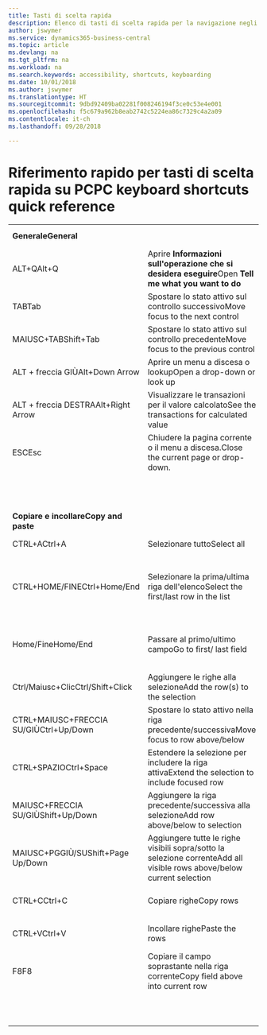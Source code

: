 ```yaml
---
title: Tasti di scelta rapida
description: Elenco di tasti di scelta rapida per la navigazione negli elenchi.
author: jswymer
ms.service: dynamics365-business-central
ms.topic: article
ms.devlang: na
ms.tgt_pltfrm: na
ms.workload: na
ms.search.keywords: accessibility, shortcuts, keyboarding
ms.date: 10/01/2018
ms.author: jswymer
ms.translationtype: HT
ms.sourcegitcommit: 9dbd92409ba02281f008246194f3ce0c53e4e001
ms.openlocfilehash: f5c679a962b8eab2742c5224ea86c7329c4a2a09
ms.contentlocale: it-ch
ms.lasthandoff: 09/28/2018

---
```


# <a name="pc-keyboard-shortcuts-quick-reference"></a><span data-ttu-id="4b7b4-103">Riferimento rapido per tasti di scelta rapida su PC</span><span class="sxs-lookup"><span data-stu-id="4b7b4-103">PC keyboard shortcuts quick reference</span></span>


|||||  
|----------------|-----------|----------------|-----------|    
|<span data-ttu-id="4b7b4-104">**Generale**</span><span class="sxs-lookup"><span data-stu-id="4b7b4-104">**General**</span></span>||<span data-ttu-id="4b7b4-105">**Spostarsi e selezionare righe**</span><span class="sxs-lookup"><span data-stu-id="4b7b4-105">**Navigate and select rows**</span></span>||
|<span data-ttu-id="4b7b4-106">ALT+Q</span><span class="sxs-lookup"><span data-stu-id="4b7b4-106">Alt+Q</span></span>|<span data-ttu-id="4b7b4-107">Aprire **Informazioni sull'operazione che si desidera eseguire**</span><span class="sxs-lookup"><span data-stu-id="4b7b4-107">Open **Tell me what you want to do**</span></span>|<span data-ttu-id="4b7b4-108">CTRL+A</span><span class="sxs-lookup"><span data-stu-id="4b7b4-108">Ctrl+A</span></span>|<span data-ttu-id="4b7b4-109">Selezionare tutto</span><span class="sxs-lookup"><span data-stu-id="4b7b4-109">Select all</span></span>|
|<span data-ttu-id="4b7b4-110">TAB</span><span class="sxs-lookup"><span data-stu-id="4b7b4-110">Tab</span></span>|<span data-ttu-id="4b7b4-111">Spostare lo stato attivo sul controllo successivo</span><span class="sxs-lookup"><span data-stu-id="4b7b4-111">Move focus to the next control</span></span>|<span data-ttu-id="4b7b4-112">Home/Fine</span><span class="sxs-lookup"><span data-stu-id="4b7b4-112">Home/End</span></span>|<span data-ttu-id="4b7b4-113">Passare al primo/ultimo campo</span><span class="sxs-lookup"><span data-stu-id="4b7b4-113">Go to first/last field</span></span>|
|<span data-ttu-id="4b7b4-114">MAIUSC+TAB</span><span class="sxs-lookup"><span data-stu-id="4b7b4-114">Shift+Tab</span></span>|<span data-ttu-id="4b7b4-115">Spostare lo stato attivo sul controllo precedente</span><span class="sxs-lookup"><span data-stu-id="4b7b4-115">Move focus to the previous control</span></span>|<span data-ttu-id="4b7b4-116">CTRL+HOME/FINE</span><span class="sxs-lookup"><span data-stu-id="4b7b4-116">Ctrl+Home/End</span></span>|<span data-ttu-id="4b7b4-117">Passare alla prima/ultima riga</span><span class="sxs-lookup"><span data-stu-id="4b7b4-117">Go to first/last row</span></span>|   
|<span data-ttu-id="4b7b4-118">ALT + freccia GIÙ</span><span class="sxs-lookup"><span data-stu-id="4b7b4-118">Alt+Down Arrow</span></span>|<span data-ttu-id="4b7b4-119">Aprire un menu a discesa o lookup</span><span class="sxs-lookup"><span data-stu-id="4b7b4-119">Open a drop-down or look up</span></span>|<span data-ttu-id="4b7b4-120">CTRL+MAIUSC+FRECCIA SU/GIÙ</span><span class="sxs-lookup"><span data-stu-id="4b7b4-120">Ctrl+Up/Down</span></span>|<span data-ttu-id="4b7b4-121">Spostarsi senza perdere la selezione</span><span class="sxs-lookup"><span data-stu-id="4b7b4-121">Navigate without losing selection</span></span>|
|<span data-ttu-id="4b7b4-122">ALT + freccia DESTRA</span><span class="sxs-lookup"><span data-stu-id="4b7b4-122">Alt+Right Arrow</span></span>|<span data-ttu-id="4b7b4-123">Visualizzare le transazioni per il valore calcolato</span><span class="sxs-lookup"><span data-stu-id="4b7b4-123">See the transactions for calculated value</span></span>|<span data-ttu-id="4b7b4-124">CTRL+SPAZIO</span><span class="sxs-lookup"><span data-stu-id="4b7b4-124">Ctrl+Space</span></span>|<span data-ttu-id="4b7b4-125">Attivare/disattivare la selezione delle righe</span><span class="sxs-lookup"><span data-stu-id="4b7b4-125">Toggle row selection</span></span>| 
|<span data-ttu-id="4b7b4-126">ESC</span><span class="sxs-lookup"><span data-stu-id="4b7b4-126">Esc</span></span>|<span data-ttu-id="4b7b4-127">Chiudere la pagina corrente o il menu a discesa.</span><span class="sxs-lookup"><span data-stu-id="4b7b4-127">Close the current page or drop-down.</span></span>|<span data-ttu-id="4b7b4-128">MAIUSC+HOME/FINE</span><span class="sxs-lookup"><span data-stu-id="4b7b4-128">Shift+Ctrl+Home/End</span></span>|<span data-ttu-id="4b7b4-129">Estendere la selezione fino alla prima/ultima riga</span><span class="sxs-lookup"><span data-stu-id="4b7b4-129">Extend selection to first/last row</span></span>| 
|||<span data-ttu-id="4b7b4-130">Ctrl+Enter</span><span class="sxs-lookup"><span data-stu-id="4b7b4-130">Ctrl+Enter</span></span>|<span data-ttu-id="4b7b4-131">Spostare lo stato attivo fuori dall'elenco</span><span class="sxs-lookup"><span data-stu-id="4b7b4-131">Focus out of the list</span></span>|
|||||
|<span data-ttu-id="4b7b4-132">**Copiare e incollare**</span><span class="sxs-lookup"><span data-stu-id="4b7b4-132">**Copy and paste**</span></span>||<span data-ttu-id="4b7b4-133">**Cercare, filtrare e ordinare**</span><span class="sxs-lookup"><span data-stu-id="4b7b4-133">**Search, filter, and sort**</span></span>||
|<span data-ttu-id="4b7b4-134">CTRL+A</span><span class="sxs-lookup"><span data-stu-id="4b7b4-134">Ctrl+A</span></span>|<span data-ttu-id="4b7b4-135">Selezionare tutto</span><span class="sxs-lookup"><span data-stu-id="4b7b4-135">Select all</span></span>|<span data-ttu-id="4b7b4-136">F3</span><span class="sxs-lookup"><span data-stu-id="4b7b4-136">F3</span></span>|<span data-ttu-id="4b7b4-137">Attivare/disattivare la ricerca</span><span class="sxs-lookup"><span data-stu-id="4b7b4-137">Toggle search</span></span>|
|<span data-ttu-id="4b7b4-138">CTRL+HOME/FINE</span><span class="sxs-lookup"><span data-stu-id="4b7b4-138">Ctrl+Home/End</span></span>|<span data-ttu-id="4b7b4-139">Selezionare la prima/ultima riga dell'elenco</span><span class="sxs-lookup"><span data-stu-id="4b7b4-139">Select the first/last row in the list</span></span>|<span data-ttu-id="4b7b4-140">Shift+F3</span><span class="sxs-lookup"><span data-stu-id="4b7b4-140">Shift+F3</span></span>|<span data-ttu-id="4b7b4-141">Attivare/disattivare il riquadro dei filtri; spostare lo stato attivo sui filtri del campo</span><span class="sxs-lookup"><span data-stu-id="4b7b4-141">Toggle filter pane; focus on field filters</span></span>|
|<span data-ttu-id="4b7b4-142">Home/Fine</span><span class="sxs-lookup"><span data-stu-id="4b7b4-142">Home/End</span></span>|<span data-ttu-id="4b7b4-143">Passare al primo/ultimo campo</span><span class="sxs-lookup"><span data-stu-id="4b7b4-143">Go to first/ last field</span></span>|<span data-ttu-id="4b7b4-144">Ctrl+Shift+F3</span><span class="sxs-lookup"><span data-stu-id="4b7b4-144">Ctrl+Shift+F3</span></span>|<span data-ttu-id="4b7b4-145">Attivare/disattivare i filtri dei totali: spostare lo stato attivo sui filtri dei totali</span><span class="sxs-lookup"><span data-stu-id="4b7b4-145">Toggle totals filters: focus on totals filters</span></span>|
|<span data-ttu-id="4b7b4-146">Ctrl/Maiusc+Clic</span><span class="sxs-lookup"><span data-stu-id="4b7b4-146">Ctrl/Shift+Click</span></span>|<span data-ttu-id="4b7b4-147">Aggiungere le righe alla selezione</span><span class="sxs-lookup"><span data-stu-id="4b7b4-147">Add the row(s) to the selection</span></span> |<span data-ttu-id="4b7b4-148">Alt+F3</span><span class="sxs-lookup"><span data-stu-id="4b7b4-148">Alt+F3</span></span>|<span data-ttu-id="4b7b4-149">Filtrare il valore della cella selezionata</span><span class="sxs-lookup"><span data-stu-id="4b7b4-149">Filter on selected cell value</span></span>|
|<span data-ttu-id="4b7b4-150">CTRL+MAIUSC+FRECCIA SU/GIÙ</span><span class="sxs-lookup"><span data-stu-id="4b7b4-150">Ctrl+Up/Down</span></span>|<span data-ttu-id="4b7b4-151">Spostare lo stato attivo nella riga precedente/successiva</span><span class="sxs-lookup"><span data-stu-id="4b7b4-151">Move focus to row above/below</span></span>|<span data-ttu-id="4b7b4-152">MAIUSC+ALT+F3</span><span class="sxs-lookup"><span data-stu-id="4b7b4-152">Shift+Alt+F3</span></span>|<span data-ttu-id="4b7b4-153">Aggiungere un filtro sul campo selezionato</span><span class="sxs-lookup"><span data-stu-id="4b7b4-153">Add filter on selected field</span></span>|
|<span data-ttu-id="4b7b4-154">CTRL+SPAZIO</span><span class="sxs-lookup"><span data-stu-id="4b7b4-154">Ctrl+Space</span></span>|<span data-ttu-id="4b7b4-155">Estendere la selezione per includere la riga attiva</span><span class="sxs-lookup"><span data-stu-id="4b7b4-155">Extend the selection to include focused row</span></span>|<span data-ttu-id="4b7b4-156">Ctrl+Alt+Maiusc+F3</span><span class="sxs-lookup"><span data-stu-id="4b7b4-156">Ctrl+Alt+Shift+F3</span></span>|<span data-ttu-id="4b7b4-157">Reimposta filtri</span><span class="sxs-lookup"><span data-stu-id="4b7b4-157">Reset filters</span></span>|
|<span data-ttu-id="4b7b4-158">MAIUSC+FRECCIA SU/GIÙ</span><span class="sxs-lookup"><span data-stu-id="4b7b4-158">Shift+Up/Down</span></span>|<span data-ttu-id="4b7b4-159">Aggiungere la riga precedente/successiva alla selezione</span><span class="sxs-lookup"><span data-stu-id="4b7b4-159">Add row above/below to selection</span></span>|<span data-ttu-id="4b7b4-160">**Visualizzare in anteprima un report**</span><span class="sxs-lookup"><span data-stu-id="4b7b4-160">**Report preview**</span></span>||
|<span data-ttu-id="4b7b4-161">MAIUSC+PGGIÙ/SU</span><span class="sxs-lookup"><span data-stu-id="4b7b4-161">Shift+Page Up/Down</span></span>|<span data-ttu-id="4b7b4-162">Aggiungere tutte le righe visibili sopra/sotto la selezione corrente</span><span class="sxs-lookup"><span data-stu-id="4b7b4-162">Add all visible rows above/below current selection</span></span>|<span data-ttu-id="4b7b4-163">Su/Giù</span><span class="sxs-lookup"><span data-stu-id="4b7b4-163">Up/Down</span></span>|<span data-ttu-id="4b7b4-164">Scorrere la pagina verso il basso e verso l'alto</span><span class="sxs-lookup"><span data-stu-id="4b7b4-164">Scroll up and down the page</span></span>
|<span data-ttu-id="4b7b4-165">CTRL+C</span><span class="sxs-lookup"><span data-stu-id="4b7b4-165">Ctrl+C</span></span>|<span data-ttu-id="4b7b4-166">Copiare righe</span><span class="sxs-lookup"><span data-stu-id="4b7b4-166">Copy rows</span></span>|<span data-ttu-id="4b7b4-167">Destra/Sinistra</span><span class="sxs-lookup"><span data-stu-id="4b7b4-167">Right/Left</span></span>|<span data-ttu-id="4b7b4-168">Scorrere a destra/sinistra</span><span class="sxs-lookup"><span data-stu-id="4b7b4-168">Scroll to the right/left</span></span> |
|<span data-ttu-id="4b7b4-169">CTRL+V</span><span class="sxs-lookup"><span data-stu-id="4b7b4-169">Ctrl+V</span></span>|<span data-ttu-id="4b7b4-170">Incollare righe</span><span class="sxs-lookup"><span data-stu-id="4b7b4-170">Paste the rows</span></span>|<span data-ttu-id="4b7b4-171">CTRL+0 (zero)</span><span class="sxs-lookup"><span data-stu-id="4b7b4-171">Ctrl+0 (zero)</span></span>|<span data-ttu-id="4b7b4-172">Adattare la pagina completa nella finestra</span><span class="sxs-lookup"><span data-stu-id="4b7b4-172">Fit page in window</span></span> |
|<span data-ttu-id="4b7b4-173">F8</span><span class="sxs-lookup"><span data-stu-id="4b7b4-173">F8</span></span>|<span data-ttu-id="4b7b4-174">Copiare il campo soprastante nella riga corrente</span><span class="sxs-lookup"><span data-stu-id="4b7b4-174">Copy field above into current row</span></span>|<span data-ttu-id="4b7b4-175">CTRL+HOME/FINE</span><span class="sxs-lookup"><span data-stu-id="4b7b4-175">Ctrl+Home/End</span></span>|<span data-ttu-id="4b7b4-176">Passare alla prima/ultima pagina</span><span class="sxs-lookup"><span data-stu-id="4b7b4-176">Go to the first/last page</span></span>|
|||<span data-ttu-id="4b7b4-177">PGGIÙ/SU</span><span class="sxs-lookup"><span data-stu-id="4b7b4-177">Page Up/Down</span></span>|<span data-ttu-id="4b7b4-178">Passare alla pagina precedente/successiva</span><span class="sxs-lookup"><span data-stu-id="4b7b4-178">Go to the previous/next page</span></span>|


